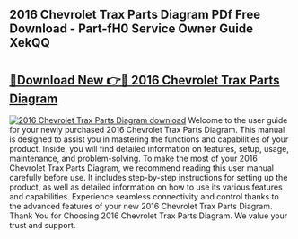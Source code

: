## 2016 Chevrolet Trax Parts Diagram PDf Free Download - Part-fH0 Service Owner Guide XekQQ

# <h2><a href="http://dfjgust.blite.top/?on=2016+Chevrolet+Trax+Parts+Diagram">🔗Download New 👉🔴 2016 Chevrolet Trax Parts Diagram</a></h2>

[![2016 Chevrolet Trax Parts Diagram download](https://i.imgur.com/lujVjoI.png)](http://dfjgust.blite.top/?on=2016+Chevrolet+Trax+Parts+Diagram)
Welcome to the user guide for your newly purchased 2016 Chevrolet Trax Parts Diagram. This manual is designed to assist you in mastering the functions and capabilities of your product. Inside, you will find detailed information on features, setup, usage, maintenance, and problem-solving. To make the most of your 2016 Chevrolet Trax Parts Diagram, we recommend reading this user manual carefully before use. It includes step-by-step instructions for setting up the product, as well as detailed information on how to use its various features and capabilities. Experience seamless connectivity and control thanks to the advanced features of your new 2016 Chevrolet Trax Parts Diagram. Thank You for Choosing 2016 Chevrolet Trax Parts Diagram. We value your trust and support.
